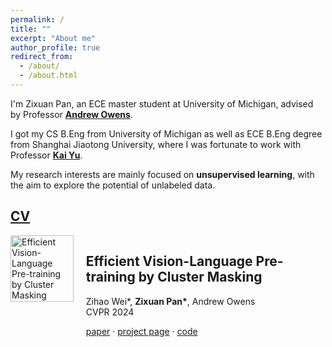 ```yaml
---
permalink: /
title: ""
excerpt: "About me"
author_profile: true
redirect_from: 
  - /about/
  - /about.html
---
```


I'm Zixuan Pan, an ECE master student at University of Michigan, advised by Professor **[Andrew Owens](https://andrewowens.com/)**.

I got my CS B.Eng from University of Michigan as well as ECE B.Eng degree from Shanghai Jiaotong University, where I was fortunate to work with Professor **[Kai Yu](https://x-lance.sjtu.edu.cn/en/members/kai_yu)**.

My research interests are mainly focused on **unsupervised learning**, with the aim to explore the potential of unlabeled data. 

## [CV](https://zxp46.github.io/files/CV.pdf)


<div style="display: flex; align-items: flex-start;">
  <div style="flex: 1; max-width: 20%; padding-right: 20px;">
    <img src="https://zxp46.github.io/files/Cluster_masking.png" alt="Efficient Vision-Language Pre-training by Cluster Masking" style="width: 100%;">
  </div>
  <div style="flex: 2;">
    <h2>Efficient Vision-Language Pre-training by Cluster Masking</h2>
    Zihao Wei*, <strong>Zixuan Pan*</strong>, Andrew Owens<br>CVPR 2024
    <p><a href="https://arxiv.org/abs/2405.08815">paper</a> · <a href="https://zxp46.github.io/cluster-masking">project page</a> · <a href="https://github.com/Zi-hao-Wei/Efficient-Vision-Language-Pre-training-by-Cluster-Masking">code</a></p>
  </div>
</div>